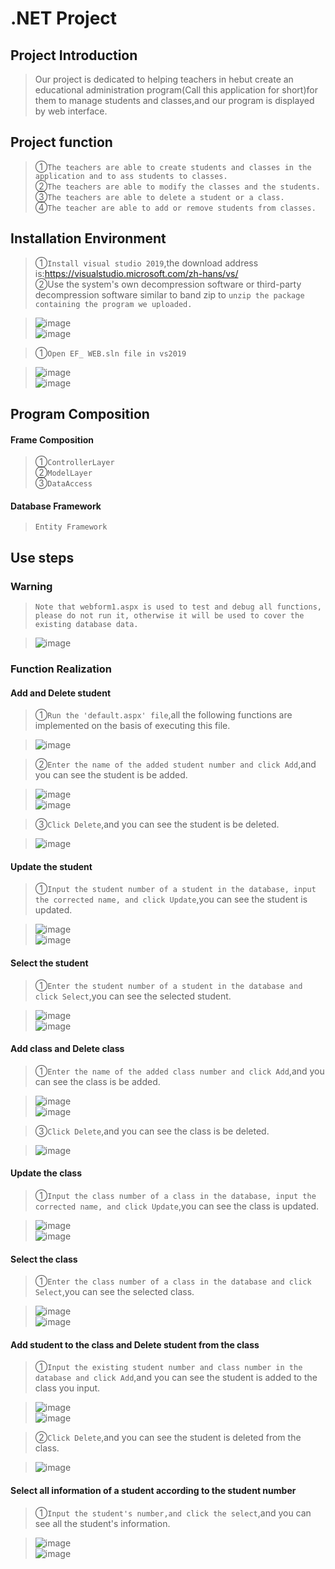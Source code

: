 # .NET Project
## Project Introduction
>Our project is dedicated to helping teachers in hebut create an educational administration program(Call this application for short)for them to manage students and classes,and our program is displayed by web interface.
## Project function
>①`The teachers are able to create students and classes in the application and to ass students to
classes.`  
>②`The teachers are able to modify the classes and the students.`  
>③`The teachers are able to delete a student or a class.`  
>④`The teacher are able to add or remove students from classes.`  
## Installation Environment
>①`Install visual studio 2019`,the download address is:https://visualstudio.microsoft.com/zh-hans/vs/  
>②Use the system's own decompression software or third-party decompression software similar to band zip to `unzip the package containing the program we uploaded.`

>![image](https://github.com/MrEra0116/EF_WEB/blob/main/images/2.png)  
>![image](https://github.com/MrEra0116/EF_WEB/blob/main/images/3.png)

>①`Open EF_ WEB.sln file in vs2019`  

>![image](https://github.com/MrEra0116/EF_WEB/blob/main/images/4.png)  
>![image](https://github.com/MrEra0116/EF_WEB/blob/main/images/5.png) 

## Program Composition  
#### Frame Composition  
>①`ControllerLayer`  
>②`ModelLayer`  
>③`DataAccess` 
#### Database Framework  
>`Entity Framework`

## Use steps
### Warning
>`Note that webform1.aspx is used to test and debug all functions, please do not run it, otherwise it will be used to cover the existing database data.`  

>![image](https://github.com/MrEra0116/EF_WEB/blob/main/images/6.png)  

### Function Realization  
#### Add and Delete student
>①`Run the 'default.aspx' file`,all the following functions are implemented on the basis of executing this file.  

>![image](https://github.com/MrEra0116/EF_WEB/blob/main/images/7.png)  

>②`Enter the name of the added student number and click Add`,and you can see the student is be added.  

>![image](https://github.com/MrEra0116/EF_WEB/blob/main/images/8.png)  
>![image](https://github.com/MrEra0116/EF_WEB/blob/main/images/9.png)  

>③`Click Delete`,and you can see the student is be deleted.  

>![image](https://github.com/MrEra0116/EF_WEB/blob/main/images/10.png)  

#### Update the student
>①`Input the student number of a student in the database, input the corrected name, and click Update`,you can see the student is updated.  

>![image](https://github.com/MrEra0116/EF_WEB/blob/main/images/11.png)  
>![image](https://github.com/MrEra0116/EF_WEB/blob/main/images/12.png)  

#### Select the student
>①`Enter the student number of a student in the database and click Select`,you can see the selected student.  

>![image](https://github.com/MrEra0116/EF_WEB/blob/main/images/13.png)  
>![image](https://github.com/MrEra0116/EF_WEB/blob/main/images/14.png)  

#### Add class and Delete class
>①`Enter the name of the added class number and click Add`,and you can see the class is be added.  

>![image](https://github.com/MrEra0116/EF_WEB/blob/main/images/15.png)  
>![image](https://github.com/MrEra0116/EF_WEB/blob/main/images/16.png)  

>③`Click Delete`,and you can see the class is be deleted.  

>![image](https://github.com/MrEra0116/EF_WEB/blob/main/images/17.png)  

#### Update the class
>①`Input the class number of a class in the database, input the corrected name, and click Update`,you can see the class is updated.  

>![image](https://github.com/MrEra0116/EF_WEB/blob/main/images/18.png)  
>![image](https://github.com/MrEra0116/EF_WEB/blob/main/images/19.png)  

#### Select the class
>①`Enter the class number of a class in the database and click Select`,you can see the selected class.  

>![image](https://github.com/MrEra0116/EF_WEB/blob/main/images/20.png)  
>![image](https://github.com/MrEra0116/EF_WEB/blob/main/images/21.png)  

#### Add student to the class and Delete student from the class
>①`Input the existing student number and class number in the database and click Add`,and you can see the student is added to the class you input.  

>![image](https://github.com/MrEra0116/EF_WEB/blob/main/images/22.png)  
>![image](https://github.com/MrEra0116/EF_WEB/blob/main/images/23.png)  

>②`Click Delete`,and you can see the student is deleted from the class.

>![image](https://github.com/MrEra0116/EF_WEB/blob/main/images/24.png)  

#### Select all information of a student according to the student number
>①`Input the student's number,and click the select`,and you can see all the student's information.

>![image](https://github.com/MrEra0116/EF_WEB/blob/main/images/25.png)  
>![image](https://github.com/MrEra0116/EF_WEB/blob/main/images/26.png)  


